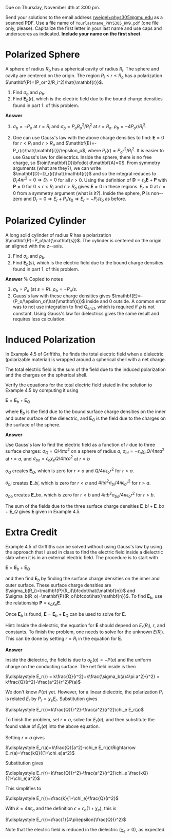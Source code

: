 Due on Thursday, November 4th at 3:00 pm.

Send your solutions to the email address rweigel+phys305@gmu.edu as a scanned PDF. Use a file name of `Yourlastname_PHYS305_HW9.pdf` (one file only, please). Capitalize the first letter in your last name and use caps and underscores as indicated. **Include your name on the first sheet**.

# Polarized Sphere

A sphere of radius $R_o$ has a spherical cavity of radius $R_i$. The sphere and cavity are centered on the origin. The region $R_i\le r\le R_o$ has a polarization $\mathbf{P}=(P_or^2/R_i^2)\hat{\mathbf{r}}$.

1. Find $\sigma_b$ and $\rho_b$.
2. Find $\mathbf{E}_b(r)$, which is the electric field due to the bound charge densities found in part 1. of this problem.

**Answer**

1. $\sigma_b=-P_o$ at $r=R_i$ and $\sigma_b=P_oR_o^2/R_i^2$ at $r=R_o$. $\rho_b=-4P_o r/R_i^2$.

2. One can use Gauss's law with the above charge densities to find: $\mathbf{E}=0$ for $r\lt R_i$ and $r\gt R_o$ and $\mathbf{E}=-P_r(r)\hat{\mathbf{r}}/\epsilon_o$, where $P_r(r) = P_o r^2/R_i^2$. It is easier to use Gauss's law for dielectrics. Inside the sphere, there is no free charge, so $\oint\mathbf{D}\bfcdot d\mathbf{A}=0$. From symmetry arguments (what are they?), we can write $\mathbf{D}=D_r(r)\hat{\mathbf{r}}$ and so the integral reduces to $D_r 4\pi r^2=0 \Rightarrow D_r=0$ for all $r\gt 0$.  Using the definition of $\mathbf{D}=\epsilon_o\mathbf{E}+\mathbf{P}$ with $\mathbf{P}=0$ for $0\lt r\lt R_i$ and $r\gt R_o$ gives $\mathbf{E}=0$ in these regions. $E_r=0$ at $r=0$ from a symmetry argument (what is it?). Inside the sphere, $\mathbf{P}$ is non--zero and $D_r=0 \Rightarrow E_r + P_r/\epsilon_0\Rightarrow E_r=-P_r/\epsilon_o$ as before.

# Polarized Cylinder

A long solid cylinder of radius $R$ has a polarization $\mathbf{P}=P_o\hat{\mathbf{s}}$. The cylinder is centered on the origin an aligned with the $z$--axis.

1. Find $\sigma_b$ and $\rho_b$.
2. Find $\mathbf{E}_b(s)$, which is the electric field due to the bound charge densities found in part 1. of this problem.

**Answer**
% Copied to notes

1. $\sigma_b=P_o$ (at $s=R$). $\rho_b=-P_o/s$.
2. Gauss's law with these charge densities gives $\mathbf{E}=-(P_o/\epsilon_o)\hat{\mathbf{s}}$ inside and $0$ outside. A common error was to not use integration to find $Q_{encl}$, which is required if $\rho$ is not constant. Using Gauss's law for dielectrics gives the same result and requires less calculation.

# Induced Polarization

In Example 4.5 of Griffiths, he finds the total electric field when a dielectric (polarizable material) is wrapped around a spherical shell with a net charge. 

The total electric field is the sum of the field due to the induced polarization and the charges on the spherical shell.

Verify the equations for the total electric field stated in the solution to Example 4.5 by computing it using

$\mathbf{E}=\mathbf{E}_b + \mathbf{E}_Q$

where $\mathbf{E}_b$ is the field due to the bound surface charge densities on the inner and outer surface of the dielectric, and $\mathbf{E}_Q$ is the field due to the charges on the surface of the sphere.

**Answer**

Use Gauss's law to find the electric field as a function of $r$ due to three surface charges: $\sigma_Q = Q/4\pi a^2$ on a sphere of radius $a$, $\sigma_{bi}=-\epsilon_o\chi_eQ/4\pi\epsilon a^2$ at $r=a$, and $\sigma_{bo}=\epsilon_o\chi_eQ/4\pi\epsilon a^2$ at $r=b$

$\sigma_Q$ creates $\mathbf{E}_Q$, which is zero for $r\lt a$ and $Q/4\pi\epsilon_o r^2$ for $r\gt a$.

$\sigma_{bi}$ creates $\mathbf{E}\_{bi}$, which is zero for $r\lt a$ and $4\pi a^2\sigma_{bi}/4\pi\epsilon_o r^2$ for $r\gt a$.

$\sigma_{bo}$ creates $\mathbf{E}\_{bo}$, which is zero for $r\lt b$ and $4\pi b^2\sigma_{bo}/4\pi\epsilon_o r^2$ for $r\gt b$.

The sum of the fields due to the three surface charge densities $\mathbf{E}\_{bi} + \mathbf{E}\_{bo} + \mathbf{E}\_Q$ gives $\mathbf{E}$ given in Example 4.5.

# Extra Credit

Example 4.5 of Griffiths can be solved without using Gauss's law by using the approach that I used in class to find the electric field inside a dielectric slab when it is in an external electric field. The procedure is to start with

$\mathbf{E}=\mathbf{E}_b + \mathbf{E}_Q$

and then find $\mathbf{E}_b$ by finding the surface charge densities on the inner and outer surface. These surface charge densities are $\sigma_b(R_i)=\mathbf{P}(R_i)\bfcdot\hat{\mathbf{n}}$ and $\sigma_b(R_o)=\mathbf{P}(R_o)\bfcdot\hat{\mathbf{n}}$. To find $\mathbf{E}_b$, use the relationship $\mathbf{P}=\epsilon_o\chi_e\mathbf{E}$.

Once $\mathbf{E}_b$ is found, $\mathbf{E}=\mathbf{E}_b + \mathbf{E}_Q$ can be used to solve for $\mathbf{E}$.

Hint: Inside the dielectric, the equation for $\mathbf{E}$ should depend on $E_r(R_i)$, $r$, and constants. To finish the problem, one needs to solve for the unknown $E(R_i)$. This can be done by setting $r=R_i$ in the equation for $\mathbf{E}$.

**Answer**

Inside the dielectric, the field is due to $\sigma_b(a)=-P(a)$ and the uniform charge on the conducting surface. The net field inside is then

$\displaystyle E_r(r) = k\frac{Q}{r^2}+k\frac{\sigma_b(a)4\pi a^2}{r^2} = k\frac{Q}{r^2}-\frac{a^2}{r^2}P(a)$

We don't know $P(a)$ yet. However, for a linear dielectric, the polarization $P_r$ is related $E_r$ by $P_r=\chi_eE_r$. Substitution gives

$\displaystyle E_r(r)=k\frac{Q}{r^2}-\frac{a^2}{r^2}\chi_e E_r(a)$

To finish the problem, set $r=a$, solve for $E_r(a)$, and then substitute the found value of $E_r(a)$ into the above equation.

Setting $r=a$ gives

$\displaystyle E_r(a)=k\frac{Q}{a^2}-\chi_e E_r(a)\Rightarrow E_r(a)=\frac{kQ}{(1+\chi_e)a^2}$

Substitution gives

$\displaystyle E_r(r)=k\frac{Q}{r^2}-\frac{a^2}{r^2}\chi_e \frac{kQ}{(1+\chi_e)a^2}$

This simplifies to

$\displaystyle E_r(r)=\frac{k}{1+\chi_e}\frac{Q}{r^2}$

With $k=4\pi\epsilon_o$ and the definition $\epsilon=\epsilon_o(1+\chi_e)$, this is

$\displaystyle E_r(r)=\frac{1}{4\pi\epsilon}\frac{Q}{r^2}$

Note that the electric field is reduced in the dielectric ($\chi_e\gt 0$), as expected.